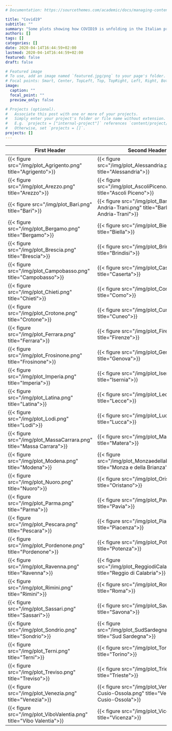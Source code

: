 ```yaml
---
# Documentation: https://sourcethemes.com/academic/docs/managing-content/

title: "Covid19"
subtitle: ""
summary: "Some plots showing how COVID19 is unfolding in the Italian provinces"
authors: []
tags: []
categories: []
date: 2020-04-14T16:44:59+02:00
lastmod: 2020-04-14T16:44:59+02:00
featured: false
draft: false

# Featured image
# To use, add an image named `featured.jpg/png` to your page's folder.
# Focal points: Smart, Center, TopLeft, Top, TopRight, Left, Right, BottomLeft, Bottom, BottomRight.
image:
  caption: ""
  focal_point: ""
  preview_only: false

# Projects (optional).
#   Associate this post with one or more of your projects.
#   Simply enter your project's folder or file name without extension.
#   E.g. `projects = ["internal-project"]` references `content/project/deep-learning/index.md`.
#   Otherwise, set `projects = []`.
projects: []
---
```


First Header  | Second Header | Second Header | Second Header
------------- | ------------- | ------------- | -------------
{{< figure src="/img/plot_Agrigento.png" title="Agrigento">}}  | {{< figure src="/img/plot_Alessandria.png" title="Alessandria">}}  | {{< figure src="/img/plot_Ancona.png" title="Ancona">}}  | {{< figure src="/img/plot_Aosta.png" title="Aosta">}} 
{{< figure src="/img/plot_Arezzo.png" title="Arezzo">}}  | {{< figure src="/img/plot_AscoliPiceno.png" title="Ascoli Piceno">}}  | {{< figure src="/img/plot_Asti.png" title="Asti">}} | {{< figure src="/img/plot_Avellino.png" title="Avellino">}} 
{{< figure src="/img/plot_Bari.png" title="Bari">}}  | {{< figure src="/img/plot_Barletta-Andria-Trani.png" title="Barletta-Andria-Trani">}}  | {{< figure src="/img/plot_Belluno.png" title="Belluno">}}  | {{< figure src="/img/plot_Benevento.png" title="Benevento">}} 
{{< figure src="/img/plot_Bergamo.png" title="Bergamo">}}  | {{< figure src="/img/plot_Biella.png" title="Biella">}}  | {{< figure src="/img/plot_Bologna.png" title="Bologna">}}  | {{< figure src="/img/plot_Bolzano.png" title="Bolzano">}} 
{{< figure src="/img/plot_Brescia.png" title="Brescia">}}  | {{< figure src="/img/plot_Brindisi.png" title="Brindisi">}}  | {{< figure src="/img/plot_Cagliari.png" title="Cagliari">}}  | {{< figure src="/img/plot_Caltanissetta.png" title="Caltanissetta">}} 
{{< figure src="/img/plot_Campobasso.png" title="Campobasso">}}  | {{< figure src="/img/plot_Caserta.png" title="Caserta">}}  | {{< figure src="/img/plot_Catania.png" title="Catania">}}  | {{< figure src="/img/plot_Catanzaro.png" title="Catanzaro">}} 
{{< figure src="/img/plot_Chieti.png" title="Chieti">}}  | {{< figure src="/img/plot_Como.png" title="Como">}}  | {{< figure src="/img/plot_Cosenza.png" title="Cosenza">}}  | {{< figure src="/img/plot_Cremona.png" title="Cremona">}} 
{{< figure src="/img/plot_Crotone.png" title="Crotone">}}  | {{< figure src="/img/plot_Cuneo.png" title="Cuneo">}}  | {{< figure src="/img/plot_Enna.png" title="Enna">}}  | {{< figure src="/img/plot_Fermo.png" title="Fermo">}} 
{{< figure src="/img/plot_Ferrara.png" title="Ferrara">}}  | {{< figure src="/img/plot_Firenze.png" title="Firenze">}}  | {{< figure src="/img/plot_Foggia.png" title="Foggia">}}  | {{< figure src="/img/plot_Forlì-Cesena.png" title="Forlì-Cesena">}} 
{{< figure src="/img/plot_Frosinone.png" title="Frosinone">}}  | {{< figure src="/img/plot_Genova.png" title="Genova">}}  | {{< figure src="/img/plot_Gorizia.png" title="Gorizia">}}  | {{< figure src="/img/plot_Grosseto.png" title="Grosseto">}} 
{{< figure src="/img/plot_Imperia.png" title="Imperia">}}  | {{< figure src="/img/plot_Isernia.png" title="Isernia">}}  | {{< figure src="/img/plot_L'Aquila.png" title="L'Aquila">}}  | {{< figure src="/img/plot_LaSpezia.png" title="La Spezia">}} 
{{< figure src="/img/plot_Latina.png" title="Latina">}}  | {{< figure src="/img/plot_Lecce.png" title="Lecce">}}  | {{< figure src="/img/plot_Lecco.png" title="Lecco">}} | {{< figure src="/img/plot_Livorno.png" title="Livorno">}}  
{{< figure src="/img/plot_Lodi.png" title="Lodi">}}  | {{< figure src="/img/plot_Lucca.png" title="Lucca">}}  | {{< figure src="/img/plot_Macerata.png" title="Macerata">}}  | {{< figure src="/img/plot_Mantova.png" title="Mantova">}} 
{{< figure src="/img/plot_MassaCarrara.png" title="Massa Carrara">}}  | {{< figure src="/img/plot_Matera.png" title="Matera">}}  | {{< figure src="/img/plot_Messina.png" title="Messina">}} | {{< figure src="/img/plot_Milano.png" title="Milano">}} 
{{< figure src="/img/plot_Modena.png" title="Modena">}}  | {{< figure src="/img/plot_MonzaedellaBrianza.png" title="Monza e della Brianza">}}  | {{< figure src="/img/plot_Napoli.png" title="Napoli">}}  | {{< figure src="/img/plot_Novara.png" title="Novara">}} 
{{< figure src="/img/plot_Nuoro.png" title="Nuoro">}} | {{< figure src="/img/plot_Oristano.png" title="Oristano">}}  | {{< figure src="/img/plot_Padova.png" title="Padova">}}  | {{< figure src="/img/plot_Palermo.png" title="Palermo">}}
{{< figure src="/img/plot_Parma.png" title="Parma">}} | {{< figure src="/img/plot_Pavia.png" title="Pavia">}}  | {{< figure src="/img/plot_Perugia.png" title="Perugia">}}  | {{< figure src="/img/plot_PesaroeUrbino.png" title="Pesaro e Urbino">}}
 | {{< figure src="/img/plot_Pescara.png" title="Pescara">}}  | {{< figure src="/img/plot_Piacenza.png" title="Piacenza">}}  | {{< figure src="/img/plot_Pisa.png" title="Pisa">}} | {{< figure src="/img/plot_Pistoia.png" title="Pistoia">}}
{{< figure src="/img/plot_Pordenone.png" title="Pordenone">}}  | {{< figure src="/img/plot_Potenza.png" title="Potenza">}}  | {{< figure src="/img/plot_Prato.png" title="Prato">}}  | {{< figure src="/img/plot_Ragusa.png" title="Ragusa">}} 
{{< figure src="/img/plot_Ravenna.png" title="Ravenna">}}  | {{< figure src="/img/plot_ReggiodiCalabria.png" title="Reggio di Calabria">}} | {{< figure src="/img/plot_ReggionellEmilia.png" title="Reggio nell'Emilia">}}  | {{< figure src="/img/plot_Rieti.png" title="Rieti">}}
{{< figure src="/img/plot_Rimini.png" title="Rimini">}}  | {{< figure src="/img/plot_Roma.png" title="Roma">}}  | {{< figure src="/img/plot_Rovigo.png" title="Rovigo">}}  | {{< figure src="/img/plot_Salerno.png" title="Salerno">}} 
{{< figure src="/img/plot_Sassari.png" title="Sassari">}}  | {{< figure src="/img/plot_Savona.png" title="Savona">}}  | {{< figure src="/img/plot_Siena.png" title="Siena">}}  | {{< figure src="/img/plot_Siracusa.png" title="Siracusa">}}
{{< figure src="/img/plot_Sondrio.png" title="Sondrio">}}  | {{< figure src="/img/plot_SudSardegna.png" title="Sud Sardegna">}}  | {{< figure src="/img/plot_Taranto.png" title="Taranto">}}  |  {{< figure src="/img/plot_Teramo.png" title="Teramo">}} 
{{< figure src="/img/plot_Terni.png" title="Terni">}} | {{< figure src="/img/plot_Torino.png" title="Torino">}}  | {{< figure src="/img/plot_Trapani.png" title="Trapani">}}  | {{< figure src="/img/plot_Trento.png" title="Trento">}} 
{{< figure src="/img/plot_Treviso.png" title="Treviso">}}  | {{< figure src="/img/plot_Trieste.png" title="Trieste">}}  | {{< figure src="/img/plot_Udine.png" title="Udine">}}  | {{< figure src="/img/plot_Varese.png" title="Varese">}}
{{< figure src="/img/plot_Venezia.png" title="Venezia">}}  | {{< figure src="/img/plot_Verbano-Cusio-Ossola.png" title="Verbano-Cusio-Ossola">}}  | {{< figure src="/img/plot_Vercelli.png" title="Vercelli">}}  | {{< figure src="/img/plot_Verona.png" title="Verona">}} 
{{< figure src="/img/plot_ViboValentia.png" title="Vibo Valentia">}}  | {{< figure src="/img/plot_Vicenza.png" title="Vicenza">}}  | {{< figure src="/img/plot_Viterbo.png" title="Viterbo">}} 
